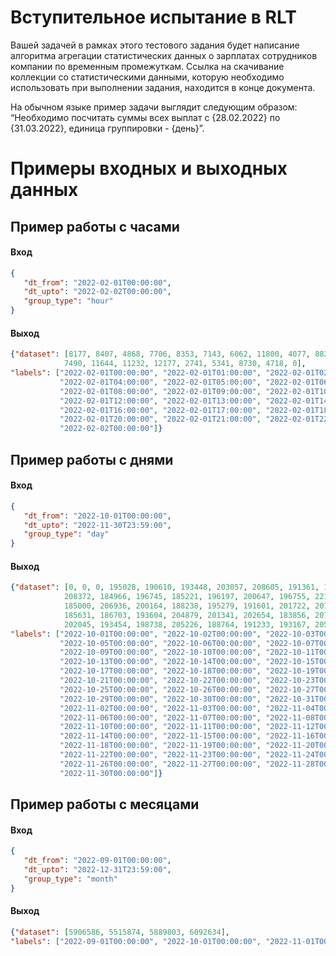 # Вступительное испытание в RLT
Вашей задачей в рамках этого тестового задания будет написание алгоритма агрегации статистических данных о зарплатах сотрудников компании по временным промежуткам. Ссылка на скачивание коллекции со статистическими данными, которую необходимо использовать при выполнении задания, находится в конце документа.

На обычном языке пример задачи выглядит следующим образом: “Необходимо посчитать суммы всех выплат с {28.02.2022} по {31.03.2022}, единица группировки - {день}”.

# Примеры входных и выходных данных
## Пример работы с часами
#### Вход
```json
{
   "dt_from": "2022-02-01T00:00:00",
   "dt_upto": "2022-02-02T00:00:00",
   "group_type": "hour"
}
```
#### Выход
```json
{"dataset": [8177, 8407, 4868, 7706, 8353, 7143, 6062, 11800, 4077, 8820, 4788, 11045, 13048, 2729, 4038, 9888,
            7490, 11644, 11232, 12177, 2741, 5341, 8730, 4718, 0],
"labels": ["2022-02-01T00:00:00", "2022-02-01T01:00:00", "2022-02-01T02:00:00", "2022-02-01T03:00:00",
           "2022-02-01T04:00:00", "2022-02-01T05:00:00", "2022-02-01T06:00:00", "2022-02-01T07:00:00",
           "2022-02-01T08:00:00", "2022-02-01T09:00:00", "2022-02-01T10:00:00", "2022-02-01T11:00:00",
           "2022-02-01T12:00:00", "2022-02-01T13:00:00", "2022-02-01T14:00:00", "2022-02-01T15:00:00",
           "2022-02-01T16:00:00", "2022-02-01T17:00:00", "2022-02-01T18:00:00", "2022-02-01T19:00:00",
           "2022-02-01T20:00:00", "2022-02-01T21:00:00", "2022-02-01T22:00:00", "2022-02-01T23:00:00",
           "2022-02-02T00:00:00"]}
```
## Пример работы с днями
#### Вход
```json
{
   "dt_from": "2022-10-01T00:00:00",
   "dt_upto": "2022-11-30T23:59:00",
   "group_type": "day"
}
```
#### Выход
```json
{"dataset": [0, 0, 0, 195028, 190610, 193448, 203057, 208605, 191361, 186224, 181561, 195264, 213854, 194070,
            208372, 184966, 196745, 185221, 196197, 200647, 196755, 221695, 189114, 204853, 194652, 188096, 215141,
            185000, 206936, 200164, 188238, 195279, 191601, 201722, 207361, 184391, 203336, 205045, 202717, 182251,
            185631, 186703, 193604, 204879, 201341, 202654, 183856, 207001, 204274, 204119, 188486, 191392, 184199,
            202045, 193454, 198738, 205226, 188764, 191233, 193167, 205334],
"labels": ["2022-10-01T00:00:00", "2022-10-02T00:00:00", "2022-10-03T00:00:00", "2022-10-04T00:00:00",
           "2022-10-05T00:00:00", "2022-10-06T00:00:00", "2022-10-07T00:00:00", "2022-10-08T00:00:00",
           "2022-10-09T00:00:00", "2022-10-10T00:00:00", "2022-10-11T00:00:00", "2022-10-12T00:00:00",
           "2022-10-13T00:00:00", "2022-10-14T00:00:00", "2022-10-15T00:00:00", "2022-10-16T00:00:00",
           "2022-10-17T00:00:00", "2022-10-18T00:00:00", "2022-10-19T00:00:00", "2022-10-20T00:00:00",
           "2022-10-21T00:00:00", "2022-10-22T00:00:00", "2022-10-23T00:00:00", "2022-10-24T00:00:00",
           "2022-10-25T00:00:00", "2022-10-26T00:00:00", "2022-10-27T00:00:00", "2022-10-28T00:00:00",
           "2022-10-29T00:00:00", "2022-10-30T00:00:00", "2022-10-31T00:00:00", "2022-11-01T00:00:00",
           "2022-11-02T00:00:00", "2022-11-03T00:00:00", "2022-11-04T00:00:00", "2022-11-05T00:00:00",
           "2022-11-06T00:00:00", "2022-11-07T00:00:00", "2022-11-08T00:00:00", "2022-11-09T00:00:00",
           "2022-11-10T00:00:00", "2022-11-11T00:00:00", "2022-11-12T00:00:00", "2022-11-13T00:00:00",
           "2022-11-14T00:00:00", "2022-11-15T00:00:00", "2022-11-16T00:00:00", "2022-11-17T00:00:00",
           "2022-11-18T00:00:00", "2022-11-19T00:00:00", "2022-11-20T00:00:00", "2022-11-21T00:00:00",
           "2022-11-22T00:00:00", "2022-11-23T00:00:00", "2022-11-24T00:00:00", "2022-11-25T00:00:00",
           "2022-11-26T00:00:00", "2022-11-27T00:00:00", "2022-11-28T00:00:00", "2022-11-29T00:00:00",
           "2022-11-30T00:00:00"]}
```
## Пример работы с месяцами
#### Вход
```json
{
   "dt_from": "2022-09-01T00:00:00",
   "dt_upto": "2022-12-31T23:59:00",
   "group_type": "month"
}
```
#### Выход
```json
{"dataset": [5906586, 5515874, 5889803, 6092634],
"labels": ["2022-09-01T00:00:00", "2022-10-01T00:00:00", "2022-11-01T00:00:00", "2022-12-01T00:00:00"]}
```
